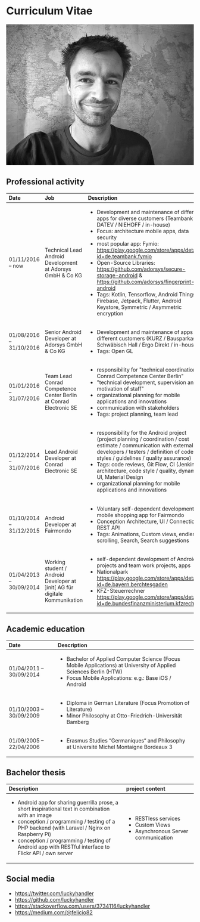# Curriculum Vitae

![](cv.jpg)

## Professional activity

|Date           |Job            |Description|
|:------------- |:--------------|:----------|
| 01/11/2016 – now | Technical Lead Android Development at Adorsys GmbH & Co KG | <ul><li>Development and maintenance of different apps for diverse customers (Teambank / DATEV / NIEHOFF / in-house)</li><li>Focus: architecture mobile apps, data security</li><li>most popular app: Fymio: https://play.google.com/store/apps/details?id=de.teambank.fymio</li><li>Open-Source Libraries: https://github.com/adorsys/secure-storage-android & https://github.com/adorsys/fingerprint-android</li><li>Tags: Kotlin, Tensorflow, Android Things, Firebase, Jetpack, Flutter, Android Keystore, Symmetric / Asymmetric encryption</li></ul>|
| 01/08/2016 – 31/10/2016 | Senior Android Developer at Adorsys GmbH & Co KG | <ul><li>Development and maintenance of apps for different customers (KURZ / Bausparkasse Schwäbisch Hall / Ergo Direkt / in-house)</li><li>Tags: Open GL</li></ul>|
| 01/01/2016 – 31/07/2016 | Team Lead Conrad Competence Center Berlin at Conrad Electronic SE | <ul><li>responsibility for "technical coordination of Conrad Competence Center Berlin"</li><li>"technical development, supervision and motivation of staff"</li><li>organizational planning for mobile applications and innovations</li><li>communication with stakeholders</li><li>Tags: project planning, team lead</li></ul>|
| 01/12/2014 – 31/07/2016 | Lead Android Developer at Conrad Electronic SE | <ul><li>responsibility for the Android project (project planning / coordination / cost estimate / communication with external developers / testers / definition of code styles / guidelines / quality assurance)</li><li>Tags: code reviews, Git Flow, CI (Jenkins), architecture, code style / quality, dynamic UI, Material Design</li><li>organizational planning for mobile applications and innovations</li></ul>|
| 01/10/2014 – 31/12/2015 | Android Developer at Fairmondo | <ul><li>Voluntary self-dependent development of mobile shopping app for Fairmondo</li><li>Conception Architecture, UI / Connection to REST API</li><li>Tags: Animations, Custom views, endless scrolling, Search, Search suggestions</li></ul>|
| 01/04/2013 – 30/09/2014 | Working student / Android Developer at ]init[ AG für digitale Kommunikation | <ul><li>self-dependent development of Android projects and team work projects, apps</li><li>Nationalpark https://play.google.com/store/apps/details?id=de.bayern.berchtesgaden</li><li>KFZ-Steuerrechner https://play.google.com/store/apps/details?id=de.bundesfinanzministerium.kfzrechner</li></ul>|

## Academic education

|Date|Description|
|:------------- |:--------------|
| 01/04/2011 – 30/09/2014 | <ul><li>Bachelor of Applied Computer Science (Focus Mobile Applications) at University of Applied Sciences Berlin (HTW)</li><li>Focus Mobile Applications: e.g.: Base iOS / Android</li></ul> |
| 01/10/2003 – 30/09/2009 | <ul><li>Diploma in German Literature (Focus Promotion of Literature)</li><li>Minor Philosophy at Otto-Friedrich-Universität Bamberg</li></ul> |
| 01/09/2005 – 22/04/2006 | <ul><li>Erasmus Studies “Germaniques“ and Philosophy at Université Michel Montaigne Bordeaux 3</li></ul> |


## Bachelor thesis

|Description|project content|
|:------------- |:--------------|
| <ul><li>Android app for sharing guerrilla prose, a short inspirational text in combination with an image</li><li>conception / programming / testing of a PHP backend (with Laravel / Nginx on Raspberry Pi)</li><li>conception / programming / testing of Android app with RESTful interface to  Flickr API / own server</li></ul>|<ul><li>RESTless services</li><li>Custom Views</li><li>Asynchronous Server communication</li></ul> |

## Social media

- https://twitter.com/luckyhandler
- https://github.com/luckyhandler
- https://stackoverflow.com/users/3734116/luckyhandler
- https://medium.com/@felicio82